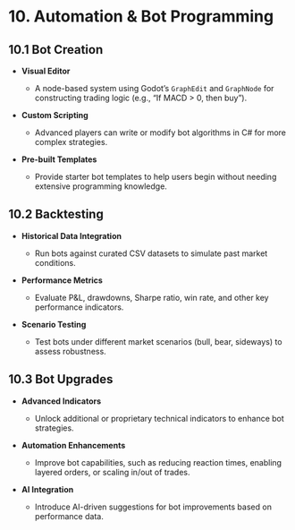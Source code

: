 # 10. Automation & Bot Programming

## 10.1 Bot Creation

- **Visual Editor**
  - A node-based system using Godot’s `GraphEdit` and `GraphNode` for constructing trading logic (e.g., “If MACD > 0, then buy”).

- **Custom Scripting**
  - Advanced players can write or modify bot algorithms in C# for more complex strategies.

- **Pre-built Templates**
  - Provide starter bot templates to help users begin without needing extensive programming knowledge.

## 10.2 Backtesting

- **Historical Data Integration**
  - Run bots against curated CSV datasets to simulate past market conditions.

- **Performance Metrics**
  - Evaluate P&L, drawdowns, Sharpe ratio, win rate, and other key performance indicators.

- **Scenario Testing**
  - Test bots under different market scenarios (bull, bear, sideways) to assess robustness.

## 10.3 Bot Upgrades

- **Advanced Indicators**
  - Unlock additional or proprietary technical indicators to enhance bot strategies.

- **Automation Enhancements**
  - Improve bot capabilities, such as reducing reaction times, enabling layered orders, or scaling in/out of trades.

- **AI Integration**
  - Introduce AI-driven suggestions for bot improvements based on performance data.
